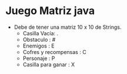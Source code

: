 
# Juego Matriz java

- Debe de tener una matriz 10 x 10 de Strings.
    - Casilla Vacía: .
    - Obstaculo : #
    - Enemigos : E
    - Cofres y recompensas : C
    - Personaje : P
    - Casilla para ganar : X

    